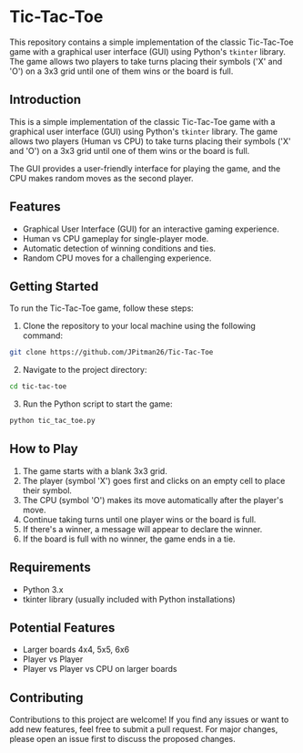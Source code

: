 # Tic-Tac-Toe
This repository contains a simple implementation of the classic Tic-Tac-Toe game with a graphical user interface (GUI) using Python's `tkinter` library. The game allows two players to take turns placing their symbols ('X' and 'O') on a 3x3 grid until one of them wins or the board is full.
## Introduction
This is a simple implementation of the classic Tic-Tac-Toe game with a graphical user interface (GUI) using Python's `tkinter` library. The game allows two players (Human vs CPU) to take turns placing their symbols ('X' and 'O') on a 3x3 grid until one of them wins or the board is full.

The GUI provides a user-friendly interface for playing the game, and the CPU makes random moves as the second player.

## Features
- Graphical User Interface (GUI) for an interactive gaming experience.
- Human vs CPU gameplay for single-player mode.
- Automatic detection of winning conditions and ties.
- Random CPU moves for a challenging experience.

## Getting Started
To run the Tic-Tac-Toe game, follow these steps:

1. Clone the repository to your local machine using the following command:<br>
```bash
git clone https://github.com/JPitman26/Tic-Tac-Toe
```

2. Navigate to the project directory:<br>
```bash
cd tic-tac-toe
```

3. Run the Python script to start the game:
```bash
python tic_tac_toe.py
```

## How to Play
1. The game starts with a blank 3x3 grid.
2. The player (symbol 'X') goes first and clicks on an empty cell to place their symbol.
3. The CPU (symbol 'O') makes its move automatically after the player's move.
4. Continue taking turns until one player wins or the board is full.
5. If there's a winner, a message will appear to declare the winner.
6. If the board is full with no winner, the game ends in a tie.

## Requirements
- Python 3.x
- tkinter library (usually included with Python installations)
  
## Potential Features
- Larger boards 4x4, 5x5, 6x6
- Player vs Player
- Player vs Player vs CPU on larger boards

## Contributing
Contributions to this project are welcome! If you find any issues or want to add new features, feel free to submit a pull request. For major changes, please open an issue first to discuss the proposed changes.

